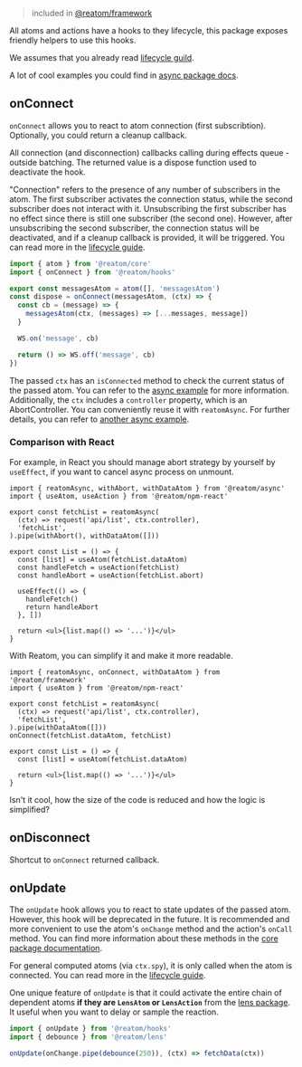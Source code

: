 > included in [@reatom/framework](https://www.reatom.dev/package/framework)

All atoms and actions have a hooks to they lifecycle, this package exposes friendly helpers to use this hooks.

We assumes that you already read [lifecycle guild](https://www.reatom.dev/guides/lifecycle).

A lot of cool examples you could find in [async package docs](https://www.reatom.dev/package/async).

## onConnect

`onConnect` allows you to react to atom connection (first subscribtion). Optionally, you could return a cleanup callback.

All connection (and disconnection) callbacks calling during effects queue - outside batching. The returned value is a dispose function used to deactivate the hook.

"Connection" refers to the presence of any number of subscribers in the atom. The first subscriber activates the connection status, while the second subscriber does not interact with it. Unsubscribing the first subscriber has no effect since there is still one subscriber (the second one). However, after unsubscribing the second subscriber, the connection status will be deactivated, and if a cleanup callback is provided, it will be triggered. You can read more in the [lifecycle guide](https://www.reatom.dev/guides/lifecycle/).

```ts
import { atom } from '@reatom/core'
import { onConnect } from '@reatom/hooks'

export const messagesAtom = atom([], 'messagesAtom')
const dispose = onConnect(messagesAtom, (ctx) => {
  const cb = (message) => {
    messagesAtom(ctx, (messages) => [...messages, message])
  }

  WS.on('message', cb)

  return () => WS.off('message', cb)
})
```

The passed `ctx` has an `isConnected` method to check the current status of the passed atom. You can refer to the [async example](https://www.reatom.dev/package/async#periodic-refresh-for-used-data) for more information. Additionally, the `ctx` includes a `controller` property, which is an AbortController. You can conveniently reuse it with `reatomAsync`. For further details, you can refer to [another async example](https://www.reatom.dev/package/async#abortable-process).

### Comparison with React

For example, in React you should manage abort strategy by yourself by `useEffect`, if you want to cancel async process on unmount.

```tsx
import { reatomAsync, withAbort, withDataAtom } from '@reatom/async'
import { useAtom, useAction } from '@reatom/npm-react'

export const fetchList = reatomAsync(
  (ctx) => request('api/list', ctx.controller),
  'fetchList',
).pipe(withAbort(), withDataAtom([]))

export const List = () => {
  const [list] = useAtom(fetchList.dataAtom)
  const handleFetch = useAction(fetchList)
  const handleAbort = useAction(fetchList.abort)

  useEffect(() => {
    handleFetch()
    return handleAbort
  }, [])

  return <ul>{list.map(() => '...')}</ul>
}
```

With Reatom, you can simplify it and make it more readable.

```tsx
import { reatomAsync, onConnect, withDataAtom } from '@reatom/framework'
import { useAtom } from '@reatom/npm-react'

export const fetchList = reatomAsync(
  (ctx) => request('api/list', ctx.controller),
  'fetchList',
).pipe(withDataAtom([]))
onConnect(fetchList.dataAtom, fetchList)

export const List = () => {
  const [list] = useAtom(fetchList.dataAtom)

  return <ul>{list.map(() => '...')}</ul>
}
```

Isn't it cool, how the size of the code is reduced and how the logic is simplified?

## onDisconnect

Shortcut to `onConnect` returned callback.

## onUpdate

The `onUpdate` hook allows you to react to state updates of the passed atom. However, this hook will be deprecated in the future. It is recommended and more convenient to use the atom's `onChange` method and the action's `onCall` method. You can find more information about these methods in the [core package documentation](https://www.reatom.dev/core/#atomonchange-api).

For general computed atoms (via `ctx.spy`), it is only called when the atom is connected. You can read more in the [lifecycle guide](https://www.reatom.dev/guides/lifecycle/).

One unique feature of `onUpdate` is that it could activate the entire chain of dependent atoms **if they are `LensAtom` or `LensAction`** from the [lens package](https://www.reatom.dev/package/lens/). It useful when you want to delay or sample the reaction.

```ts
import { onUpdate } from '@reatom/hooks'
import { debounce } from '@reatom/lens'

onUpdate(onChange.pipe(debounce(250)), (ctx) => fetchData(ctx))
```

<!-- Very simplified example of lazy analytics connection.

```ts
// analytics.ts
import { isAtom } from '@reatom/core'
import { onUpdate } from '@reatom/hooks'
import * as moduleA from '~/module-a'
// ...
import * as moduleN from '~/module-N'

for (const mod of [moduleA, moduleN]) {
  for (const name of Object.keys(mod)) {
    if (isAtom(mod[name])) {
      onUpdate(mod[name], (ctx, data) => analyticsService.send(name, data))
    }
  }
}
``` -->
